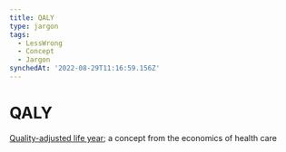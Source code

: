 ```yaml
---
title: QALY
type: jargon
tags:
  - LessWrong
  - Concept
  - Jargon
synchedAt: '2022-08-29T11:16:59.156Z'
---
```

# QALY

 [Quality-adjusted life year](https://en.wikipedia.org/wiki/Quality-adjusted_life_year); a concept from the economics of health care
